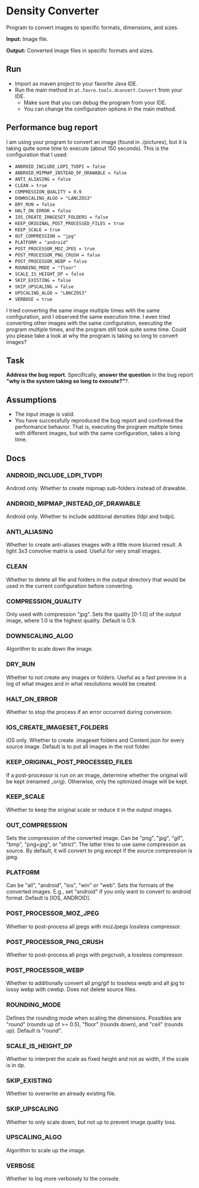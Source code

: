 # Density Converter
Program to convert images to specific formats, dimensions, and sizes.

**Input:** Image file.

**Output:** Converted image files in specific formats and sizes.

## Run

* Import as maven project to your favorite Java IDE.
* Run the main method in `at.favre.tools.dconvert.Convert` from your IDE.
    * Make sure that you can debug the program from your IDE.
    * You can change the configuration options in the main method.

## Performance bug report
I am using your program to convert an image (found in ./pictures), but it is taking quite some time to execute (about 150 seconds). 
This is the configuration that I used:

* `ANDROID_INCLUDE_LDPI_TVDPI = false`  
* `ANDROID_MIPMAP_INSTEAD_OF_DRAWABLE = false`  
* `ANTI_ALIASING = false`  
* `CLEAN = true`  
* `COMPRESSION_QUALITY = 0.9` 
* `DOWNSCALING_ALGO = "LANCZOS3"` 
* `DRY_RUN = false`  
* `HALT_ON_ERROR = false` 
* `IOS_CREATE_IMAGESET_FOLDERS = false`  
* `KEEP_ORIGINAL_POST_PROCESSED_FILES = true`  
* `KEEP_SCALE = true`
* `OUT_COMPRESSION = "jpg"` 
* `PLATFORM = "android"` 
* `POST_PROCESSOR_MOZ_JPEG = true`  
* `POST_PROCESSOR_PNG_CRUSH = false`  
* `POST_PROCESSOR_WEBP = false`  
* `ROUNDING_MODE = "floor"` 
* `SCALE_IS_HEIGHT_DP = false` 
* `SKIP_EXISTING = false` 
* `SKIP_UPSCALING = false` 
* `UPSCALING_ALGO = "LANCZOS3"` 
* `VERBOSE = true`   

I tried converting the same image multiple times with the same configuration, and I observed the same execution time. 
I even tried converting other images with the same configuration, executing the program multiple times, and the program still took quite some time. 
Could you please take a look at why the program is taking so long to convert images?

## Task
**Address the bug report**. Specifically, **answer the question** in the bug report **"why is the system taking so long to execute?"**?.

## Assumptions

* The input image is valid.
* You have successfully reproduced the bug report and confirmed the performance behavior.
That is, executing the program multiple times with different images, but with the same configuration, takes a long time.

## Docs

### ANDROID_INCLUDE_LDPI_TVDPI
Android only.
Whether to create mipmap sub-folders instead of drawable.

### ANDROID_MIPMAP_INSTEAD_OF_DRAWABLE
Android only.
Whether to include additional densities (ldpi and tvdpi).

### ANTI_ALIASING
Whether to create anti-aliases images with a little more blurred result.
A light 3x3 convolve matrix is used.
Useful for very small images.

### CLEAN
Whether to delete all file and folders in the output directory that would be used in the current configuration before converting.

### COMPRESSION_QUALITY
Only used with compression "jpg". Sets the quality [0-1.0] of the output image, where 1.0 is the highest quality. 
Default is 0.9.

### DOWNSCALING_ALGO
Algorithm to scale down the image.

### DRY_RUN
Whether to not create any images or folders. 
Useful as a fast preview in a log of what images and in what resolutions would be created.

### HALT_ON_ERROR
Whether to stop the process if an error occurred during conversion.

### IOS_CREATE_IMAGESET_FOLDERS
iOS only.
Whether to create .imageset folders and Content.json for every source image.
Default is to put all images in the root folder.

### KEEP_ORIGINAL_POST_PROCESSED_FILES
If a post-processor is run on an image, determine whether the original will be kept (renamed _orig).
Otherwise, only the optimized image will be kept.

### KEEP_SCALE
Whether to keep the original scale or reduce it in the output images.

### OUT_COMPRESSION
Sets the compression of the converted image. 
Can be "png", "jpg", "gif", "bmp", "png+jpg", or "strict".
The latter tries to use same compression as source. 
By default, it will convert to png except if the source compression is jpeg.

### PLATFORM
Can be "all", "android", "ios", "win" or "web". 
Sets the formats of the converted images.
E.g., set "android" if you only want to convert to android format. 
Default is [IOS, ANDROID].

### POST_PROCESSOR_MOZ_JPEG
Whether to post-process all jpegs with mozJpegs lossless compressor.

### POST_PROCESSOR_PNG_CRUSH
Whether to post-process all pngs with pngcrush, a lossless compressor. 

### POST_PROCESSOR_WEBP
Whether to additionally convert all png/gif to lossless wepb and all jpg to lossy webp with cwebp. 
Does not delete source files.

### ROUNDING_MODE
Defines the rounding mode when scaling the dimensions. 
Possibles are "round" (rounds up of >= 0.5), "floor" (rounds down), and "ceil" (rounds up). 
Default is "round".

### SCALE_IS_HEIGHT_DP
Whether to interpret the scale as fixed height and not as width, if the scale is in dp.
 
### SKIP_EXISTING
Whether to overwrite an already existing file.
 
### SKIP_UPSCALING
Whether to only scale down, but not up to prevent image quality loss.

### UPSCALING_ALGO
Algorithm to scale up the image.

### VERBOSE
Whether to log more verbosely to the console.
